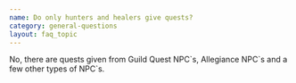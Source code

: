 ```yaml
---
name: Do only hunters and healers give quests?
category: general-questions
layout: faq_topic
---
```

No, there are quests given from Guild Quest NPC\`s, Allegiance NPC\`s and a few other types of NPC\`s.